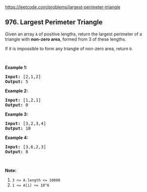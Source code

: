 https://leetcode.com/problems/largest-perimeter-triangle

## 976. Largest Perimeter Triangle

<div><p>Given an array <code>A</code> of positive lengths, return the largest perimeter of a triangle with <strong>non-zero area</strong>, formed from 3 of these lengths.</p>
<p>If it is impossible to form any triangle of non-zero area, return <code>0</code>.</p>
<p> </p>
<ol>
</ol>
<div>
<p><strong>Example 1:</strong></p>
<pre><strong>Input: </strong><span id="example-input-1-1">[2,1,2]</span>
<strong>Output: </strong><span id="example-output-1">5</span>
</pre>
<div>
<p><strong>Example 2:</strong></p>
<pre><strong>Input: </strong><span id="example-input-2-1">[1,2,1]</span>
<strong>Output: </strong><span id="example-output-2">0</span>
</pre>
<div>
<p><strong>Example 3:</strong></p>
<pre><strong>Input: </strong><span id="example-input-3-1">[3,2,3,4]</span>
<strong>Output: </strong><span id="example-output-3">10</span>
</pre>
<div>
<p><strong>Example 4:</strong></p>
<pre><strong>Input: </strong><span id="example-input-4-1">[3,6,2,3]</span>
<strong>Output: </strong><span id="example-output-4">8</span>
</pre>
<p> </p>
<p><strong>Note:</strong></p>
<ol>
<li><code>3 &lt;= A.length &lt;= 10000</code></li>
<li><code>1 &lt;= A[i] &lt;= 10^6</code></li>
</ol>
</div>
</div>
</div>
</div></div>
